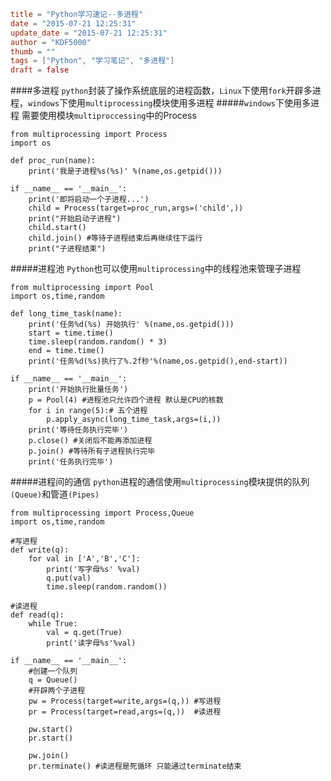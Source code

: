 ```toml
title = "Python学习速记--多进程"
date = "2015-07-21 12:25:31"
update_date = "2015-07-21 12:25:31"
author = "KDF5000"
thumb = ""
tags = ["Python", "学习笔记", "多进程"]
draft = false
```
####多进程
`python`封装了操作系统底层的进程函数，`Linux`下使用`fork`开辟多进程，`windows`下使用`multiprocessing`模块使用多进程
#####`windows`下使用多进程
需要使用模块`multiproccessing`中的Process
```
from multiprocessing import Process
import os

def proc_run(name):
	print('我是子进程%s(%s)' %(name,os.getpid()))

if __name__ == '__main__':
	print('即将启动一个子进程...')
	child = Process(target=proc_run,args=('child',))
	print("开始启动子进程")
	child.start()
	child.join() #等待子进程结束后再继续往下运行
	print("子进程结束")
```

<!--more-->

#####进程池
`Python`也可以使用`multiprocessing`中的线程池来管理子进程
```
from multiprocessing import Pool
import os,time,random

def long_time_task(name):
	print('任务%d(%s) 开始执行' %(name,os.getpid()))
	start = time.time()
	time.sleep(random.random() * 3)
	end = time.time()
	print('任务%d(%s)执行了%.2f秒'%(name,os.getpid(),end-start))

if __name__ == '__main__':
	print('开始执行批量任务')
	p = Pool(4) #进程池只允许四个进程 默认是CPU的核数
	for i in range(5):# 五个进程
		p.apply_async(long_time_task,args=(i,))
	print('等待任务执行完毕')
	p.close() #关闭后不能再添加进程
	p.join() #等待所有子进程执行完毕
	print('任务执行完毕')
```

#####进程间的通信
`python`进程的通信使用`multiprocessing`模块提供的队列`(Queue)`和管道`(Pipes)`
```
from multiprocessing import Process,Queue
import os,time,random

#写进程
def write(q):
	for val in ['A','B','C']:
		print('写字母%s' %val)
		q.put(val)
		time.sleep(random.random())

#读进程
def read(q):
	while True:
		val = q.get(True)
		print('读字母%s'%val)

if __name__ == '__main__':
	#创建一个队列
	q = Queue()
	#开辟两个子进程
	pw = Process(target=write,args=(q,)) #写进程
	pr = Process(target=read,args=(q,))  #读进程

	pw.start()
	pr.start()

	pw.join()
	pr.terminate() #读进程是死循环 只能通过terminate结束
```
